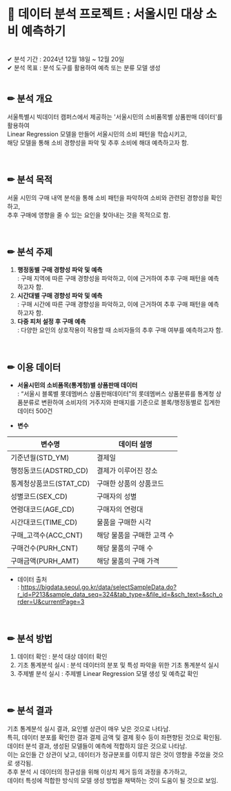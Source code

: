 
# 📃 데이터 분석 프로젝트 : 서울시민 대상 소비 예측하기
<br>
✔ 분석 기간 : 2024년 12월 18일 ~ 12월 20일<br>
✔ 분석 목표 : 분석 도구를 활용하여 예측 또는 분류 모델 생성
<br>
<br>

## ✏ 분석 개요

서울특별시 빅데이터 캠퍼스에서 제공하는 '서울시민의 소비품목별 상품판매 데이터'를 활용하여 <br>
Linear Regression 모델을 만들어 서울시민의 소비 패턴을 학습시키고, <br>
해당 모델을 통해 소비 경향성을 파악 및 추후 소비에 해대 예측하고자 함. 

<br>

## ✏ 분석 목적

서울 시민의 구매 내역 분석을 통해 소비 패턴을 파악하여 소비와 관련된 경향성을 확인하고, <br>
추후 구매에 영향을 줄 수 있는 요인을 찾아내는 것을 목적으로 함. 

<br>

## ✏ 분석 주제

1. **행정동별 구매 경향성 파악 및 예측** <br>
 : 구매 지역에 따른 구매 경향성을 파악하고, 이에 근거하여 추후 구매 패턴을 예측하고자 함.
2. **시간대별 구매 경향성 파악 및 예측** <br>
 : 구매 시간에 따른 구매 경향성을 파악하고, 이에 근거하여 추후 구매 패턴을 예측하고자 함.
3. **다중 피처 설정 후 구매 예측** <br>
 : 다양한 요인의 상호작용이 작용할 때 소비자들의 추후 구매 여부를 예측하고자 함. 
<br>

## ✏ 이용 데이터
- **서울시민의 소비품목(통계청)별 상품판매 데이터** <br>
: “서울시 블록별 롯데멤버스 상품판매데이터”의 롯데멤버스 상품분류를 통계청 상품분류로 변환하여 소비자의 거주지와 판매지를 기준으로 블록/행정동별로 집계한 데이터 500건

- **변수**

| 변수명         | 데이터 설명              |
|----------------|--------------------------|
| 기준년월(STD_YM) | 결제일                  |
| 행정동코드(ADSTRD_CD) | 결제가 이루어진 장소 |
| 통계청상품코드(STAT_CD) | 구매한 상품의 상품코드 |
| 성별코드(SEX_CD) | 구매자의 성별           |
| 연령대코드(AGE_CD) | 구매자의 연령대        |
| 시간대코드(TIME_CD) | 물품을 구매한 시각    |
| 구매_고객수(ACC_CNT) | 해당 물품을 구매한 고객 수 |
| 구매건수(PURH_CNT) | 해당 물품의 구매 수   |
| 구매금액(PURH_AMT) | 해당 물품의 구매 가격 |


- 데이터 출처 <br>
: https://bigdata.seoul.go.kr/data/selectSampleData.do?r_id=P213&sample_data_seq=324&tab_type=&file_id=&sch_text=&sch_order=U&currentPage=3

<br>

## ✏ 분석 방법

1. 데이터 확인 : 분석 대상 데이터 확인 
2. 기초 통계분석 실시 : 분석 데이터의 분포 및 특성 파악을 위한 기초 통계분석 실시
3. 주제별 분석 실시 : 주제별 Linear Regression 모델 생성 및 예측값 확인 

<br>

## ✏ 분석 결과

기초 통계분석 실시 결과, 요인별 상관이 매우 낮은 것으로 나타남. <br>
특히, 데이터 분포를 확인한 결과 결제 금액 및 결제 횟수 등이 좌편향된 것으로 확인됨. <br>
데이터 분석 결과, 생성된 모델들이 예측에 적합하지 않은 것으로 나타남. <br>
이는 요인들 간 상관이 낮고, 데이터가 정규분포를 이루지 않은 것이 영향을 주었을 것으로 생각됨. <br>
추후 분석 시 데이터의 정규성을 위해 이상치 제거 등의 과정을 추가하고, <br>
데이터 특성에 적합한 방식의 모델 생성 방법을 채택하는 것이 도움이 될 것으로 보임. 
<br>
